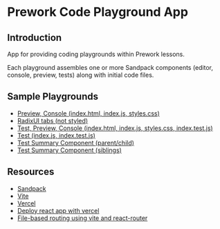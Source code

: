# Prework Code Playground App

## Introduction

App for providing coding playgrounds within Prework lessons.

Each playground assembles one or more Sandpack components (editor, console,
preview, tests) along with initial code files.

## Sample Playgrounds

- [Preview, Console (index.html, index.js, styles.css)](https://playground-app-chi.vercel.app/lesson1/playground1)
- [RadixUI tabs (not styled)](https://playground-app-chi.vercel.app/lesson1/playground2)
- [Test, Preview, Console (index.html, index.js, styles.css, index.test.js)](https://playground-app-chi.vercel.app/lesson1/playground3)
- [Test (index.js, index.test.js)](https://playground-app-chi.vercel.app/lesson1/playground4)
- [Test Summary Component (parent/child)](https://playground-app-chi.vercel.app/lesson1/playground5)
- [Test Summary Component (siblings)](https://playground-app-chi.vercel.app/lesson1/playground6)

## Resources

- [Sandpack](https://sandpack.codesandbox.io/)
- [Vite](https://vitejs.dev/)
- [Vercel](https://vercel.com/)
- [Deploy react app with vercel](https://ibaslogic.com/deploy-react-app-with-vercel/)
- [File-based routing using vite and react-router](https://dev.to/franciscomendes10866/file-based-routing-using-vite-and-react-router-3fdo)
